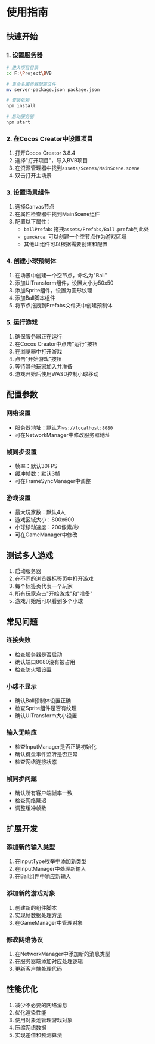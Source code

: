 # 使用指南

## 快速开始

### 1. 设置服务器

```bash
# 进入项目目录
cd F:\Project\BVB

# 重命名服务器配置文件
mv server-package.json package.json

# 安装依赖
npm install

# 启动服务器
npm start
```

### 2. 在Cocos Creator中设置项目

1. 打开Cocos Creator 3.8.4
2. 选择"打开项目"，导入BVB项目
3. 在资源管理器中找到`assets/Scenes/MainScene.scene`
4. 双击打开主场景

### 3. 设置场景组件

1. 选择Canvas节点
2. 在属性检查器中找到MainScene组件
3. 配置以下属性：
   - `ballPrefab`: 拖拽`assets/Prefabs/Ball.prefab`到此处
   - `gameArea`: 可以创建一个空节点作为游戏区域
   - 其他UI组件可以根据需要创建和配置

### 4. 创建小球预制体

1. 在场景中创建一个空节点，命名为"Ball"
2. 添加UITransform组件，设置大小为50x50
3. 添加Sprite组件，设置为圆形纹理
4. 添加Ball脚本组件
5. 将节点拖拽到Prefabs文件夹中创建预制体

### 5. 运行游戏

1. 确保服务器正在运行
2. 在Cocos Creator中点击"运行"按钮
3. 在浏览器中打开游戏
4. 点击"开始游戏"按钮
5. 等待其他玩家加入并准备
6. 游戏开始后使用WASD控制小球移动

## 配置参数

### 网络设置
- 服务器地址：默认为`ws://localhost:8080`
- 可在NetworkManager中修改服务器地址

### 帧同步设置
- 帧率：默认30FPS
- 缓冲帧数：默认3帧
- 可在FrameSyncManager中调整

### 游戏设置
- 最大玩家数：默认4人
- 游戏区域大小：800x600
- 小球移动速度：200像素/秒
- 可在GameManager中修改

## 测试多人游戏

1. 启动服务器
2. 在不同的浏览器标签页中打开游戏
3. 每个标签页代表一个玩家
4. 所有玩家点击"开始游戏"和"准备"
5. 游戏开始后可以看到多个小球

## 常见问题

### 连接失败
- 检查服务器是否启动
- 确认端口8080没有被占用
- 检查防火墙设置

### 小球不显示
- 确认Ball预制体设置正确
- 检查Sprite组件是否有纹理
- 确认UITransform大小设置

### 输入无响应
- 检查InputManager是否正确初始化
- 确认键盘事件监听是否正常
- 检查网络连接状态

### 帧同步问题
- 确认所有客户端帧率一致
- 检查网络延迟
- 调整缓冲帧数

## 扩展开发

### 添加新的输入类型
1. 在InputType枚举中添加新类型
2. 在InputManager中处理新输入
3. 在Ball组件中响应新输入

### 添加新的游戏对象
1. 创建新的组件脚本
2. 实现帧数据处理方法
3. 在GameManager中管理对象

### 修改网络协议
1. 在NetworkManager中添加新的消息类型
2. 在服务器端添加对应处理逻辑
3. 更新客户端处理代码

## 性能优化

1. 减少不必要的网络消息
2. 优化渲染性能
3. 使用对象池管理游戏对象
4. 压缩网络数据
5. 实现差值和预测算法